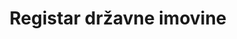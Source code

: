 ---
schema: default
title: Registar državne imovine
organization: Središnji državni ured za razvoj digitalnog društva
notes: "Registar državne imovine kao središnji registar državne imovine (Središnji registar), a koji se sastoji od 3 ili više registara. Na internetskim stranicama http://registar-imovina.gov.hr/ postoje javno pretraživa 3 registra:\r\n\r\nPopis nekretnina,\r\nPopis dionica u trgovačkim društvima,\r\nPopis poslovnih udjela u trgovačkim društvima\r\n\r\nSredišnji registar sadrži popis državne imovine u obliku:\r\n\r\n* dionica i poslovnih udjela u trgovačkim društvima\r\n*nekretnina, uključujući i nekretnine čije je upravljanje i raspolaganje uređeno posebnim zakonom, a čiji je imatelj odnosno vlasnik Republika Hrvatska, zavodi i druge pravne osobe čiji je osnivač Republika Hrvatska\r\n*koncesija\r\n* kulturnih dobara\r\n*poljoprivrednog i šumskog zemljišta\r\n* evidencije postupaka koji se vode temeljem Zakona o naknadi za imovinu oduzetu za vrijeme jugoslavenske komunističke vladavine\r\n\r\nTijelo javne vlasti \"Središnji državni ured za razvoj digitalnog društva\" obrađuje ovaj dataset sukladno pravnoj osnovi iz Zakona o upravljanju i raspolaganju imovinom u vlasništvu Republike Hrvatske (NN, br. 94/13, 18/16) i podzakonskom propisu Uredba o Registru državne imovine (NN, br. 55/11)."
resources:
  - name: Registar državne imovine (raw)
    url: >-
      https://github.com/codeforcroatia/open-data/blob/master/registar_drzavne_imovine/nekretnine_25052020.xlsx
    format: ''
license: 'http://data.gov.hr/otvorena-dozvola'
category:
  - Real Estate / Land Records
maintainer: schlos
maintainer_email: schlos@users.noreply.github.com
---